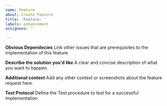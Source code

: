 ```yaml
---
name: Feature
about: Create Feature
title: 'Feature: '
labels: enhancement 
assignees: ''

---
```


**Obvious Dependecies**
Link other issues that are prerequisites to the implementation of this feature

**Describe the solution you'd like**
A clear and concise description of what you want to happen.

**Additional context**
Add any other context or screenshots about the feature request here.

**Test Protocol**
Define the Test procedure to test for a successful implementation
